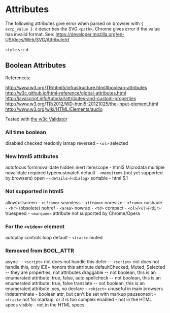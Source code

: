 Attributes
==========

The following attributes give error when parsed on browser with `{ exrp_value }`.
`d` describes the SVG `<path>`, Chrome gives error if the value has invalid format.
See: https://developer.mozilla.org/en-US/docs/Web/SVG/Attribute/d

`style`
`src`
`d`

Boolean Attributes
------------------

References:

http://www.w3.org/TR/html5/infrastructure.html#boolean-attributes
http://w3c.github.io/html-reference/global-attributes.html
http://javascript.info/tutorial/attributes-and-custom-properties
http://www.w3.org/TR/2012/WD-html5-20121025/the-input-element.html
http://www.w3.org/wiki/HTML/Elements/audio

Tested with [the w3c Validator](https://validator.w3.org/nu)

### All time boolean

disabled
checked
readonly
ismap
reversed - `<ol>`
selected

### New html5 attributes

autofocus
formnovalidate
hidden
inert
itemscope - html5 Microdata
multiple
novalidate
required
typemustmatch
default - `<menuitem>` (not yet supported by browsers)
open - `<details>`/`<dialog>`
sortable - html 5.1

### Not supported in html5

allowfullscreen - `<iframe>`
seamless - `<iframe>`
noresize - `<frame>`
noshade - `<hr>` (obsolete)
nohref - `<area>`
nowrap - `<td>`
compact - `<ol>`/`<ul>`/`<dir>`
truespeed - `<marquee>` attribute not supported by Chrome/Opera

### For the `<video>` element

autoplay
controls
loop
default - `<track>`
muted

### Removed from BOOL_ATTR

async -- `<script>` riot does not handle this
defer -- `<script>` riot does not handle this, only IE8+ honors this attribute
defaultChecked, Muted, Selected -- they are properties, not attributes
draggable -- not boolean, this is an enumerated attribute: true, false, auto
spellcheck -- not boolean, this is an enumerated attribute: true, false
translate -- not boolean, this is an enumerated attribute: yes, no
declare - `<object>` unuseful in main browsers
indeterminate - boolean attr, but can't be set with markup
pauseonexit - `<track>` not for markup, or it is too complex
enabled - not in the HTML specs
visible - not in the HTML specs
